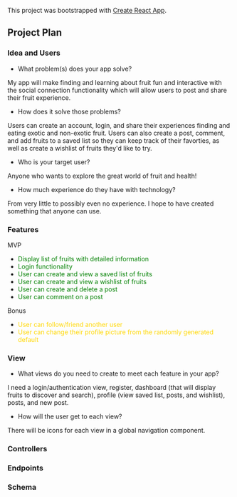 This project was bootstrapped with [Create React App](https://github.com/facebook/create-react-app).

## Project Plan

### Idea and Users

- What problem(s) does your app solve?

<p>My app will make finding and learning about fruit fun and interactive with the social connection functionality which will allow users to post and share their fruit experience.</p>

- How does it solve those problems?

<p>Users can create an account, login, and share their experiences finding and eating exotic and non-exotic fruit. Users can also create a post, comment, and add fruits to a saved list so they can keep track of their favorties, as well as create a wishlist of fruits they'd like to try.</p>

- Who is your target user?

<p>Anyone who wants to explore the great world of fruit and health!</p>

- How much experience do they have with technology?

<p>From very little to possibly even no experience. I hope to have created something that anyone can use.</p>

### Features

MVP
- <span style="color: green">Display list of fruits with detailed information</span>
- <span style="color: green">Login functionality</span>
- <span style="color: green">User can create and view a saved list of fruits</span>
- <span style="color: green">User can create and view a wishlist of fruits</span>
- <span style="color: green">User can create and delete a post</span>
- <span style="color: green">User can comment on a post</span>

Bonus
- <span style="color: gold">User can follow/friend another user</span>
- <span style="color: gold">User can change their profile picture from the randomly generated default</span>

### View

- What views do you need to create to meet each feature in your app?

<p>I need a login/authentication view, register, dashboard (that will display fruits to discover and search), profile (view saved list, posts, and wishlist), posts, and new post.</p>

- How will the user get to each view?

<p>There will be icons for each view in a global navigation component.</p>




### Controllers



### Endpoints



### Schema